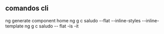## comandos cli

ng generate component home
ng g c saludo --flat --inline-styles --inline-template
ng g c saludo -- flat -is -it